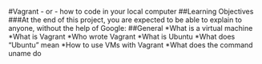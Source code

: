 #Vagrant - or - how to code in your local computer
##Learning Objectives
###At the end of this project, you are expected to be able to explain to anyone, without the help of Google:
##General
*What is a virtual machine
*What is Vagrant
*Who wrote Vagrant
*What is Ubuntu
*What does “Ubuntu” mean
*How to use VMs with Vagrant
*What does the command uname do

